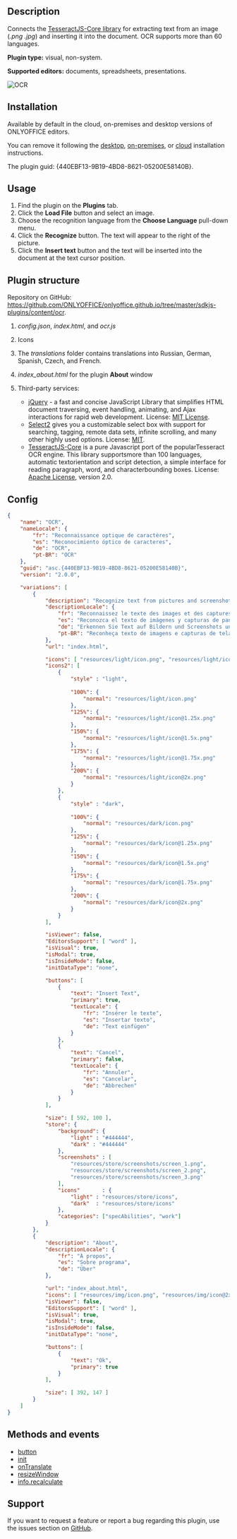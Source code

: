 ## Description

Connects the [TesseractJS-Core library](https://tesseract.projectnaptha.com/) for extracting text from an image (*.png* *.jpg*) and inserting it into the document. OCR supports more than 60 languages.

**Plugin type:** visual, non-system.

**Supported editors:** documents, spreadsheets, presentations.

![OCR](/assets/images/plugins/gifs/ocr.gif)

## Installation

Available by default in the cloud, on-premises and desktop versions of ONLYOFFICE editors.

You can remove it following the [desktop](../../Adding%20plugins/ONLYOFFICE%20Desktop%20Editors/index.md), [on-premises](../../Adding%20plugins/ONLYOFFICE%20Docs%20on-premises/index.md), or [cloud](../../Adding%20plugins/ONLYOFFICE%20Cloud/index.md) installation instructions.

The plugin guid: {440EBF13-9B19-4BD8-8621-05200E58140B}.

## Usage

1. Find the plugin on the **Plugins** tab.
2. Click the **Load File** button and select an image.
3. Choose the recognition language from the **Choose Language** pull-down menu.
4. Click the **Recognize** button. The text will appear to the right of the picture.
5. Click the **Insert text** button and the text will be inserted into the document at the text cursor position.

## Plugin structure

Repository on GitHub: <https://github.com/ONLYOFFICE/onlyoffice.github.io/tree/master/sdkjs-plugins/content/ocr>.

1. *config.json*, *index.html*, and *ocr.js*

2. Icons

3. The *translations* folder contains translations into Russian, German, Spanish, Czech, and French.

4. *index\_about.html* for the plugin **About** window

5. Third-party services:

   * [jQuery](https://jquery.com) - a fast and concise JavaScript Library that simplifies HTML document traversing, event handling, animating, and Ajax interactions for rapid web development. License: [MIT License](https://github.com/ONLYOFFICE/onlyoffice.github.io/blob/master/sdkjs-plugins/content/ocr/licenses/jQuery.license).
   * [Select2](https://select2.org/) gives you a customizable select box with support for searching, tagging, remote data sets, infinite scrolling, and many other highly used options. License: [MIT](https://github.com/ONLYOFFICE/onlyoffice.github.io/blob/master/sdkjs-plugins/content/ocr/licenses/Select2.license).
   * [TesseractJS-Core](https://tesseract.projectnaptha.com/) is a pure Javascript port of the popularTesseract OCR engine. This library supportsmore than 100 languages, automatic textorientation and script detection, a simple interface for reading paragraph, word, and characterbounding boxes. License: [Apache License](https://github.com/ONLYOFFICE/onlyoffice.github.io/blob/master/sdkjs-plugins/content/ocr/licenses/Tesseract.license), version 2.0.

## Config

``` json
{
    "name": "OCR",
    "nameLocale": {
        "fr": "Reconnaissance optique de caractères",
        "es": "Reconocimiento óptico de caracteres",
        "de": "OCR",
        "pt-BR": "OCR"
    },
    "guid": "asc.{440EBF13-9B19-4BD8-8621-05200E58140B}",
    "version": "2.0.0",

    "variations": [
        {
            "description": "Recognize text from pictures and screenshots and insert it into your documents.",
            "descriptionLocale": {
                "fr": "Reconnaissez le texte des images et des captures d'écran et insérez-le dans vos documents.",
                "es": "Reconozca el texto de imágenes y capturas de pantalla e insértelo en sus documentos.",
                "de": "Erkennen Sie Text auf Bildern und Screenshots und fügen Sie ihn in Ihre Dokumente ein.",
                "pt-BR": "Reconheça texto de imagens e capturas de tela e insira-o em seus documentos."
            },
            "url": "index.html",

            "icons": [ "resources/light/icon.png", "resources/light/icon@2x.png" ],
            "icons2": [
                {
                    "style" : "light",
                    
                    "100%": {
                        "normal": "resources/light/icon.png"
                    },
                    "125%": {
                        "normal": "resources/light/icon@1.25x.png"
                    },
                    "150%": {
                        "normal": "resources/light/icon@1.5x.png"
                    },
                    "175%": {
                        "normal": "resources/light/icon@1.75x.png"
                    },
                    "200%": {
                        "normal": "resources/light/icon@2x.png"
                    }
                },
                {
                    "style" : "dark",
                    
                    "100%": {
                        "normal": "resources/dark/icon.png"
                    },
                    "125%": {
                        "normal": "resources/dark/icon@1.25x.png"
                    },
                    "150%": {
                        "normal": "resources/dark/icon@1.5x.png"
                    },
                    "175%": {
                        "normal": "resources/dark/icon@1.75x.png"
                    },
                    "200%": {
                        "normal": "resources/dark/icon@2x.png"
                    }
                }
            ],

            "isViewer": false,
            "EditorsSupport": [ "word" ],
            "isVisual": true,
            "isModal": true,
            "isInsideMode": false,
            "initDataType": "none",

            "buttons": [
                {
                    "text": "Insert Text",
                    "primary": true,
                    "textLocale": {
                        "fr": "Insérer le texte",
                        "es": "Insertar texto",
                        "de": "Text einfügen"
                    }
                },
                {
                    "text": "Cancel",
                    "primary": false,
                    "textLocale": {
                        "fr": "Annuler",
                        "es": "Cancelar",
                        "de": "Abbrechen"
                    }
                }
            ],

            "size": [ 592, 100 ],
            "store": {
                "background": {
                    "light" : "#444444",
                    "dark" : "#444444"
                },
                "screenshots" : [
                    "resources/store/screenshots/screen_1.png",
                    "resources/store/screenshots/screen_2.png",
                    "resources/store/screenshots/screen_3.png"
                ],
                "icons"       : {
                    "light" : "resources/store/icons",
                    "dark"  : "resources/store/icons"
                },
                "categories": ["specAbilities", "work"]
            }
        },
        {
            "description": "About",
            "descriptionLocale": {
                "fr": "À propos",
                "es": "Sobre programa",
                "de": "Über"
            },

            "url": "index_about.html",
            "icons": [ "resources/img/icon.png", "resources/img/icon@2x.png", "resources/img/icon2.png", "resources/img/icon2@2x.png" ],
            "isViewer": false,
            "EditorsSupport": [ "word" ],
            "isVisual": true,
            "isModal": true,
            "isInsideMode": false,
            "initDataType": "none",

            "buttons": [
                {
                    "text": "Ok",
                    "primary": true
                }
            ],

            "size": [ 392, 147 ]
        }
    ]
}
```

## Methods and events

* [button](/plugin/events/button)
* [init](/plugin/events/init)
* [onTranslate](/plugin/events/ontranslate)
* [resizeWindow](/plugin/resizewindow)
* [info.recalculate](/plugin/info#recalculate)

## Support

If you want to request a feature or report a bug regarding this plugin, use the issues section on [GitHub](https://github.com/ONLYOFFICE/onlyoffice.github.io/issues).
